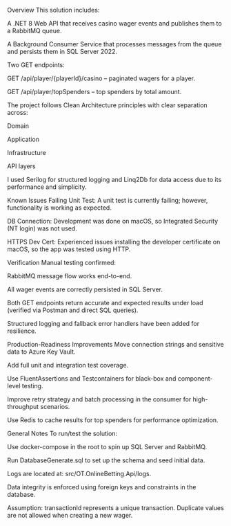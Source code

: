 Overview
This solution includes:

A .NET 8 Web API that receives casino wager events and publishes them to a RabbitMQ queue.

A Background Consumer Service that processes messages from the queue and persists them in SQL Server 2022.

Two GET endpoints:

GET /api/player/{playerId}/casino – paginated wagers for a player.

GET /api/player/topSpenders – top spenders by total amount.

The project follows Clean Architecture principles with clear separation across:

Domain

Application

Infrastructure

API layers

I used Serilog for structured logging and Linq2Db for data access due to its performance and simplicity.

Known Issues
Failing Unit Test: A unit test is currently failing; however, functionality is working as expected.

DB Connection: Development was done on macOS, so Integrated Security (NT login) was not used.

HTTPS Dev Cert: Experienced issues installing the developer certificate on macOS, so the app was tested using HTTP.

Verification
Manual testing confirmed:

RabbitMQ message flow works end-to-end.

All wager events are correctly persisted in SQL Server.

Both GET endpoints return accurate and expected results under load (verified via Postman and direct SQL queries).

Structured logging and fallback error handlers have been added for resilience.

Production-Readiness Improvements
Move connection strings and sensitive data to Azure Key Vault.

Add full unit and integration test coverage.

Use FluentAssertions and Testcontainers for black-box and component-level testing.

Improve retry strategy and batch processing in the consumer for high-throughput scenarios.

Use Redis to cache results for top spenders for performance optimization.

General Notes
To run/test the solution:

Use docker-compose in the root to spin up SQL Server and RabbitMQ.

Run DatabaseGenerate.sql to set up the schema and seed initial data.

Logs are located at: src/OT.OnlineBetting.Api/logs.

Data integrity is enforced using foreign keys and constraints in the database.

Assumption: transactionId represents a unique transaction. Duplicate values are not allowed when creating a new wager.